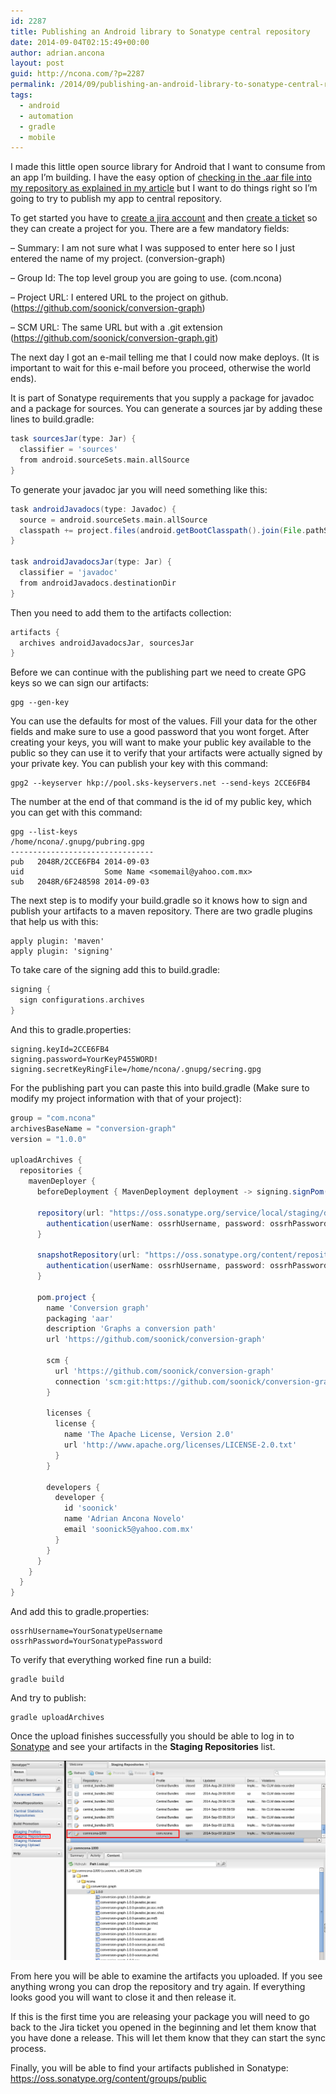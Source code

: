 ```yaml
---
id: 2287
title: Publishing an Android library to Sonatype central repository
date: 2014-09-04T02:15:49+00:00
author: adrian.ancona
layout: post
guid: http://ncona.com/?p=2287
permalink: /2014/09/publishing-an-android-library-to-sonatype-central-repository/
tags:
  - android
  - automation
  - gradle
  - mobile
---
```

I made this little open source library for Android that I want to consume from an app I&#8217;m building. I have the easy option of [checking in the .aar file into my repository as explained in my article](http://ncona.com/2014/08/consuming-android-library-with-gradle/ "Consuming Android library with gradle") but I want to do things right so I&#8217;m going to try to publish my app to central repository.

To get started you have to [create a jira account](https://issues.sonatype.org/secure/Signup!default.jspa "Create a Jira account") and then [create a ticket](https://issues.sonatype.org/secure/CreateIssue.jspa?issuetype=21&pid=10134 "Create a ticket") so they can create a project for you. There are a few mandatory fields:

&#8211; Summary: I am not sure what I was supposed to enter here so I just entered the name of my project. (conversion-graph)
  
&#8211; Group Id: The top level group you are going to use. (com.ncona)
  
&#8211; Project URL: I entered URL to the project on github. (https://github.com/soonick/conversion-graph)
  
&#8211; SCM URL: The same URL but with a .git extension (https://github.com/soonick/conversion-graph.git)

<!--more-->

The next day I got an e-mail telling me that I could now make deploys. (It is important to wait for this e-mail before you proceed, otherwise the world ends).

It is part of Sonatype requirements that you supply a package for javadoc and a package for sources. You can generate a sources jar by adding these lines to build.gradle:

```groovy
task sourcesJar(type: Jar) {
  classifier = 'sources'
  from android.sourceSets.main.allSource
}
```

To generate your javadoc jar you will need something like this:

```groovy
task androidJavadocs(type: Javadoc) {
  source = android.sourceSets.main.allSource
  classpath += project.files(android.getBootClasspath().join(File.pathSeparator))
}

task androidJavadocsJar(type: Jar) {
  classifier = 'javadoc'
  from androidJavadocs.destinationDir
}
```

Then you need to add them to the artifacts collection:

```groovy
artifacts {
  archives androidJavadocsJar, sourcesJar
}
```

Before we can continue with the publishing part we need to create GPG keys so we can sign our artifacts:

```
gpg --gen-key
```

You can use the defaults for most of the values. Fill your data for the other fields and make sure to use a good password that you wont forget. After creating your keys, you will want to make your public key available to the public so they can use it to verify that your artifacts were actually signed by your private key. You can publish your key with this command:

```
gpg2 --keyserver hkp://pool.sks-keyservers.net --send-keys 2CCE6FB4
```

The number at the end of that command is the id of my public key, which you can get with this command:

```
gpg --list-keys
/home/ncona/.gnupg/pubring.gpg
--------------------------------
pub   2048R/2CCE6FB4 2014-09-03
uid                  Some Name <somemail@yahoo.com.mx>
sub   2048R/6F248598 2014-09-03
```

The next step is to modify your build.gradle so it knows how to sign and publish your artifacts to a maven repository. There are two gradle plugins that help us with this:

```
apply plugin: 'maven'
apply plugin: 'signing'
```

To take care of the signing add this to build.gradle:

```groovy
signing {
  sign configurations.archives
}
```

And this to gradle.properties:

```
signing.keyId=2CCE6FB4
signing.password=YourKeyP455WORD!
signing.secretKeyRingFile=/home/ncona/.gnupg/secring.gpg
```

For the publishing part you can paste this into build.gradle (Make sure to modify my project information with that of your project):

```groovy
group = "com.ncona"
archivesBaseName = "conversion-graph"
version = "1.0.0"

uploadArchives {
  repositories {
    mavenDeployer {
      beforeDeployment { MavenDeployment deployment -> signing.signPom(deployment) }

      repository(url: "https://oss.sonatype.org/service/local/staging/deploy/maven2/") {
        authentication(userName: ossrhUsername, password: ossrhPassword)
      }

      snapshotRepository(url: "https://oss.sonatype.org/content/repositories/snapshots/") {
        authentication(userName: ossrhUsername, password: ossrhPassword)
      }

      pom.project {
        name 'Conversion graph'
        packaging 'aar'
        description 'Graphs a conversion path'
        url 'https://github.com/soonick/conversion-graph'

        scm {
          url 'https://github.com/soonick/conversion-graph'
          connection 'scm:git:https://github.com/soonick/conversion-graph.git'
        }

        licenses {
          license {
            name 'The Apache License, Version 2.0'
            url 'http://www.apache.org/licenses/LICENSE-2.0.txt'
          }
        }

        developers {
          developer {
            id 'soonick'
            name 'Adrian Ancona Novelo'
            email 'soonick5@yahoo.com.mx'
          }
        }
      }
    }
  }
}
```

And add this to gradle.properties:

```
ossrhUsername=YourSonatypeUsername
ossrhPassword=YourSonatypePassword
```

To verify that everything worked fine run a build:

```
gradle build
```

And try to publish:

```
gradle uploadArchives
```

Once the upload finishes successfully you should be able to log in to [Sonatype](https://oss.sonatype.org/ "Sonatype") and see your artifacts in the **Staging Repositories** list.

[<img src="/images/posts/Sonatype.png" alt="Sonatype" />](/images/posts/Sonatype.png)

From here you will be able to examine the artifacts you uploaded. If you see anything wrong you can drop the repository and try again. If everything looks good you will want to close it and then release it.

If this is the first time you are releasing your package you will need to go back to the Jira ticket you opened in the beginning and let them know that you have done a release. This will let them know that they can start the sync process.

Finally, you will be able to find your artifacts published in Sonatype: https://oss.sonatype.org/content/groups/public
